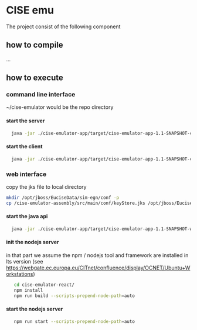 # CISE emu
The project consist of the following component 

## how to compile
...
## how to execute
### command line interface 
~/cise-emulator would be the repo directory
#### start the server 
~~~bash
  java -jar ./cise-emulator-app/target/cise-emulator-app-1.1-SNAPSHOT-cli.jar cliserver
~~~
#### start the client
~~~bash
  java -jar ./cise-emulator-app/target/cise-emulator-app-1.1-SNAPSHOT-cli.jar  sender -c ./cise-emulator-assembly/src/main/conf/cliconfig.yml -s ./cise-emulator-assembly/src/main/conf/xmlmessages/PushTemplate.xml
~~~
### web interface

copy the jks file to local directory
~~~bash
mkdir /opt/jboss/EuciseData/sim-egn/conf -p
cp /cise-emulator-assembly/src/main/conf/keyStore.jks /opt/jboss/EuciseData/sim-egn/conf/apache-nodecx.jks
~~~
#### start the java api 
~~~bash
  java -jar ./cise-emulator-app/target/cise-emulator-app-1.1-SNAPSHOT-web.jar  server ./cise-emulator-assembly/src/main/conf/config.yml &
~~~

#### init the nodejs server 
in that part we assume the npm / nodejs tool and framework are installed in lts version (see https://webgate.ec.europa.eu/CITnet/confluence/display/OCNET/Ubuntu+Workstations)
~~~bash
   cd cise-emulator-react/
   npm install
   npm run build --scripts-prepend-node-path=auto  
   ~~~
#### start the nodejs server 
~~~bash
   npm run start --scripts-prepend-node-path=auto  
~~~